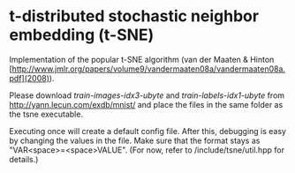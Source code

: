 # t-distributed stochastic neighbor embedding (t-SNE)

Implementation of the popular t-SNE algorithm (van der Maaten & Hinton [http://www.jmlr.org/papers/volume9/vandermaaten08a/vandermaaten08a.pdf](2008)).

Please download _train-images-idx3-ubyte_ and _train-labels-idx1-ubyte_ from http://yann.lecun.com/exdb/mnist/ and place the files in the same folder as the tsne executable.

Executing once will create a default config file. After this, debugging is easy by changing the values in the file. Make sure that the format stays as "VAR\<space\>=\<space\>VALUE". (For now, refer to /include/tsne/util.hpp for details.)